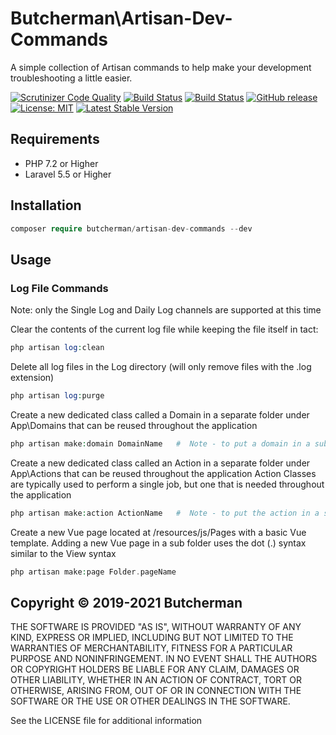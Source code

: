 # Butcherman\Artisan-Dev-Commands

A simple collection of Artisan commands to help make your development troubleshooting a little easier.

[![Scrutinizer Code Quality](https://scrutinizer-ci.com/g/butcherman/artisan-dev-commands/badges/quality-score.png?b=master)](https://scrutinizer-ci.com/g/butcherman/artisan-dev-commands/?branch=master)
[![Build Status](https://scrutinizer-ci.com/g/butcherman/artisan-dev-commands/badges/build.png?b=master)](https://scrutinizer-ci.com/g/butcherman/artisan-dev-commands/build-status/master)
[![Build Status](https://travis-ci.com/butcherman/artisan-dev-commands.svg?branch=master)](https://travis-ci.com/butcherman/artisan-dev-commands)
[![GitHub release](https://img.shields.io/github/release/Butcherman/artisan-dev-commands)](https://GitHub.com/Butcherman/artisan-dev-commands/releases/)
[![License: MIT](https://img.shields.io/badge/License-MIT-yellow.svg)](https://opensource.org/licenses/MIT)
[![Latest Stable Version](https://poser.pugx.org/butcherman/artisan-dev-commands/v/stable)](https://packagist.org/packages/butcherman/artisan-dev-commands)

## Requirements

- PHP 7.2 or Higher
- Laravel 5.5 or Higher

## Installation

```php
composer require butcherman/artisan-dev-commands --dev
```

## Usage

### Log File Commands

Note:  only the Single Log and Daily Log channels are supported at this time

Clear the contents of the current log file while keeping the file itself in tact:

```php
php artisan log:clean
```

Delete all log files in the Log directory (will only remove files with the .log extension)

```php
php artisan log:purge
```

Create a new dedicated class called a Domain in a separate folder under App\Domains that can be reused throughout the application

```php
php artisan make:domain DomainName   #  Note - to put a domain in a sub folder, enter the folder name followed by domain name - i.e. folder\name
```

Create a new dedicated class called an Action in a separate folder under App\Actions that can be reused throughout the application
Action Classes are typically used to perform a single job, but one that is needed throughout the application

```php
php artisan make:action ActionName   #  Note - to put the action in a sub folder, enter the folder name followed by the action name
```

Create a new Vue page located at /resources/js/Pages with a basic Vue template.  Adding a new Vue page in a sub folder uses the dot (.) syntax similar to the View syntax

```php
php artisan make:page Folder.pageName
```

## Copyright © 2019-2021 Butcherman

THE SOFTWARE IS PROVIDED "AS IS", WITHOUT WARRANTY OF ANY KIND, EXPRESS OR IMPLIED, INCLUDING BUT NOT LIMITED TO THE WARRANTIES OF MERCHANTABILITY,
FITNESS FOR A PARTICULAR PURPOSE AND NONINFRINGEMENT. IN NO EVENT SHALL THE AUTHORS OR COPYRIGHT HOLDERS BE LIABLE FOR ANY CLAIM, DAMAGES OR OTHER LIABILITY,
WHETHER IN AN ACTION OF CONTRACT, TORT OR OTHERWISE, ARISING FROM, OUT OF OR IN CONNECTION WITH THE SOFTWARE OR THE USE OR OTHER DEALINGS IN THE SOFTWARE.

See the LICENSE file for additional information
